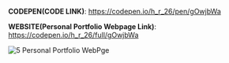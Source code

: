 **CODEPEN(CODE LINK)**: https://codepen.io/h_r_26/pen/gOwjbWa

**WEBSITE(Personal Portfolio Webpage Link)**: https://codepen.io/h_r_26/full/gOwjbWa

![5 Personal Portfolio WebPge](https://user-images.githubusercontent.com/52233275/104089318-0821c380-5294-11eb-9576-1be31c5d45d3.jpg)

